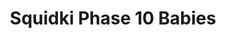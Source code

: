 ---
slug: squidki-phase-10-babies
title: Squidki Phase 10 Babies
description: "Squidki Phase 10 Babies is an exciting online game. Play for free directly in your browser!"
icon: /images/new_mods/Sprunki Phase 10 Babies.png
url: https://wowtbc.net/sprunkin/sprunki-phase10-babies/index.html
previewImage: /images/new_mods/Sprunki Phase 10 Babies.png
type: new mods

# SEO配置
seo:
  title: "Squidki Phase 10 Babies - Play Free Online Game | Fun Browser Games"
  description: "Squidki Phase 10 Babies - Play this fun online game for free in your browser. No download required!"
  ogImage: "/images/new_mods/Sprunki Phase 10 Babies.png"
  keywords: "squidki-phase-10-babies, online game, browser game, free game, new mods game, play online"

videoUrls:
  - https://www.youtube.com/embed/example1
  - https://www.youtube.com/embed/example2

whyPlay:
  title: "Why Play Squidki Phase 10 Babies?"
  items:
    - "Immersive Gameplay: Squidki Phase 10 Babies offers an engaging and immersive gaming experience that will keep you entertained for hours"
    - "Challenging Levels: Test your skills with increasingly difficult challenges and obstacles"
    - "Beautiful Graphics: Enjoy stunning visuals and smooth animations that bring the game world to life"
    - "Regular Updates: New content and features are added regularly to keep the game fresh and exciting"
    - "Free to Play: Experience all the fun without spending a penny"
    - "Community Features: Connect with other players, share strategies, and compete for high scores"
    - "Cross-Platform: Play on any device with a web browser, no downloads required"

features:
  title: "Key Features of Squidki Phase 10 Babies"
  image: "/images/new_mods/Sprunki Phase 10 Babies.png"
  items:
    - "Intuitive Controls: Easy to learn controls make Squidki Phase 10 Babies accessible for players of all skill levels"
    - "Multiple Game Modes: Enjoy various gameplay options that provide different challenges and experiences"
    - "Character Customization: Personalize your gaming experience with unique characters and items"
    - "Achievement System: Complete special tasks to earn rewards and recognition"
    - "Leaderboards: Compete with players worldwide and see who can achieve the highest scores"

characteristics:
  title: "Game Characteristics"
  image: "/images/new_mods/Sprunki Phase 10 Babies.png"
  items:
    - "Genre: New mods game with elements of strategy and skill"
    - "Difficulty: Suitable for both casual gamers and those seeking a challenge"
    - "Play Time: Quick sessions or extended gameplay, depending on your preference"
    - "Art Style: Vibrant and engaging visuals that enhance the gaming experience"
    - "Sound Design: Immersive audio that complements the gameplay perfectly"

info: "Squidki Phase 10 Babies is an exciting online game that offers players a unique and engaging gaming experience. With its intuitive controls, stunning visuals, and challenging gameplay, Squidki Phase 10 Babies provides hours of entertainment for players of all ages and skill levels. Whether you're looking for a quick gaming session during a break or an extended play session, Squidki Phase 10 Babies delivers an immersive experience that will keep you coming back for more. The game features multiple levels of increasing difficulty, ensuring that players are constantly challenged as they progress. With regular updates adding new content and features, Squidki Phase 10 Babies remains fresh and exciting, providing endless entertainment options for its growing community of players."

howToPlayIntro: "Welcome to Squidki Phase 10 Babies! This guide will walk you through the basics and help you master the game. Whether you're a beginner or looking to improve your skills, these tips and instructions will enhance your gaming experience."

howToPlaySteps:
  - title: "Getting Started"
    description: "Begin your Squidki Phase 10 Babies adventure by familiarizing yourself with the controls. Use your keyboard or mouse to navigate through the game interface. The tutorial will guide you through the basic mechanics and help you understand the objectives."
  - title: "Understanding the Objectives"
    description: "In Squidki Phase 10 Babies, your main goal is to progress through levels by completing specific objectives. Each level presents unique challenges that require different strategies and approaches."
  - title: "Mastering the Controls"
    description: "Practice using the controls to improve your precision and reaction time. Squidki Phase 10 Babies requires quick reflexes and strategic thinking to overcome obstacles and defeat opponents."
  - title: "Utilizing Power-ups"
    description: "Collect power-ups throughout the game to enhance your abilities and overcome difficult challenges. Each power-up offers unique advantages that can be crucial for success."
  - title: "Developing Strategies"
    description: "As you progress in Squidki Phase 10 Babies, develop effective strategies for different scenarios. Analyze patterns, anticipate challenges, and adapt your approach to maximize your performance."

faq:
  title: "Frequently Asked Questions about Squidki Phase 10 Babies"
  items:
    - question: "Is Squidki Phase 10 Babies free to play?"
      answer: "Yes, Squidki Phase 10 Babies is completely free to play directly in your web browser. No downloads or purchases are required to enjoy the full game experience."
    - question: "Can I play Squidki Phase 10 Babies on mobile devices?"
      answer: "Yes, Squidki Phase 10 Babies is optimized for both desktop and mobile play. You can enjoy the game on any device with a web browser and internet connection."
    - question: "Are there any in-game purchases?"
      answer: "While Squidki Phase 10 Babies is free to play, there may be optional in-game purchases available for cosmetic items or additional features that don't affect core gameplay."
    - question: "How often is Squidki Phase 10 Babies updated?"
      answer: "The developers regularly update Squidki Phase 10 Babies with new content, features, and improvements based on player feedback and game performance."
    - question: "Can I play Squidki Phase 10 Babies offline?"
      answer: "Currently, Squidki Phase 10 Babies requires an internet connection to play as it's a browser-based online game."
    - question: "Is Squidki Phase 10 Babies suitable for children?"
      answer: "Yes, Squidki Phase 10 Babies is designed to be family-friendly and suitable for players of all ages."
    - question: "How do I report bugs or issues?"
      answer: "If you encounter any problems while playing Squidki Phase 10 Babies, you can report them through the game's support page or contact the developers directly through their website."
    - question: "Still Have Questions?"
      answer: "If you have additional questions about Squidki Phase 10 Babies that aren't covered in this FAQ, please visit our support center or contact our customer service team for assistance."
---